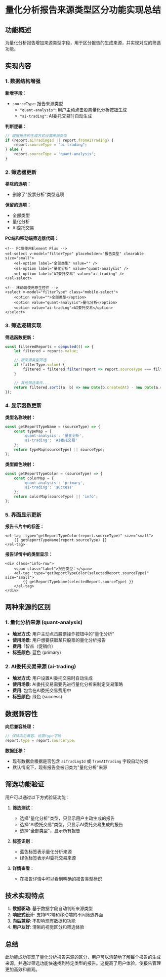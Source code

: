 # 量化分析报告来源类型区分功能实现总结

## 功能概述

为量化分析报告增加来源类型字段，用于区分报告的生成来源，并实现对应的筛选功能。

## 实现内容

### 1. 数据结构增强

**新增字段：**
- `sourceType`: 报告来源类型
  - `"quant-analysis"`: 用户主动点击股票量化分析按钮生成
  - `"ai-trading"`: AI委托交易时自动生成

**判断逻辑：**
```javascript
// 根据报告的生成方式设置来源类型
if (report.aiTradingId || report.fromAITrading) {
    report.sourceType = "ai-trading";
} else {
    report.sourceType = "quant-analysis";
}
```

### 2. 筛选器更新

**移除的选项：**
- 删除了"股票分析"类型选项

**保留的选项：**
- 全部类型
- 量化分析
- AI委托交易

**PC端和移动端筛选器代码：**
```vue
<!-- PC端使用Element Plus -->
<el-select v-model="filterType" placeholder="报告类型" clearable size="small">
    <el-option label="全部类型" value="" />
    <el-option label="量化分析" value="quant-analysis" />
    <el-option label="AI委托交易" value="ai-trading" />
</el-select>

<!-- 移动端使用原生控件 -->
<select v-model="filterType" class="mobile-select">
    <option value="">全部类型</option>
    <option value="quant-analysis">量化分析</option>
    <option value="ai-trading">AI委托交易</option>
</select>
```

### 3. 筛选逻辑实现

**筛选函数更新：**
```javascript
const filteredReports = computed(() => {
    let filtered = reports.value;

    // 按来源类型筛选
    if (filterType.value) {
        filtered = filtered.filter(report => report.sourceType === filterType.value);
    }

    // 其他筛选条件...
    return filtered.sort((a, b) => new Date(b.createdAt) - new Date(a.createdAt));
});
```

### 4. 显示函数更新

**类型名称映射：**
```javascript
const getReportTypeName = (sourceType) => {
    const typeMap = {
        'quant-analysis': '量化分析',
        'ai-trading': 'AI委托交易'
    };
    return typeMap[sourceType] || sourceType;
};
```

**类型颜色映射：**
```javascript
const getReportTypeColor = (sourceType) => {
    const colorMap = {
        'quant-analysis': 'primary',
        'ai-trading': 'success'
    };
    return colorMap[sourceType] || 'info';
};
```

### 5. 界面显示更新

**报告卡片中的标签：**
```vue
<el-tag :type="getReportTypeColor(report.sourceType)" size="small">
    {{ getReportTypeName(report.sourceType) }}
</el-tag>
```

**报告详情中的类型显示：**
```vue
<div class="info-row">
    <span class="label">报告类型：</span>
    <el-tag :type="getReportTypeColor(selectedReport.sourceType)" size="small">
        {{ getReportTypeName(selectedReport.sourceType) }}
    </el-tag>
</div>
```

## 两种来源的区别

### 1. 量化分析来源 (quant-analysis)
- **触发方式**: 用户主动点击股票操作按钮中的"量化分析"
- **使用场景**: 用户想要获取某只股票的量化分析报告
- **费用**: 1智点（促销价）
- **标签颜色**: 蓝色 (primary)

### 2. AI委托交易来源 (ai-trading)
- **触发方式**: 用户设置AI委托交易时自动生成
- **使用场景**: AI委托交易需要先进行量化分析来制定交易策略
- **费用**: 包含在AI委托交易费用中
- **标签颜色**: 绿色 (success)

## 数据兼容性

**向后兼容处理：**
```javascript
// 保持向后兼容，设置type字段
report.type = report.sourceType;
```

**数据迁移：**
- 现有数据会根据是否包含 `aiTradingId` 或 `fromAITrading` 字段自动分类
- 默认情况下，现有报告会被归类为"量化分析"来源

## 筛选功能验证

用户可以通过以下方式验证功能：

1. **筛选测试**：
   - 选择"量化分析"类型，只显示用户主动生成的报告
   - 选择"AI委托交易"类型，只显示AI委托交易生成的报告
   - 选择"全部类型"，显示所有报告

2. **标签识别**：
   - 蓝色标签表示量化分析来源
   - 绿色标签表示AI委托交易来源

3. **详情查看**：
   - 在报告详情中可以看到明确的报告类型标识

## 技术实现特点

1. **数据驱动**: 基于数据字段自动判断来源类型
2. **响应式设计**: 支持PC端和移动端的不同筛选界面
3. **向后兼容**: 不影响现有数据和功能
4. **用户友好**: 清晰的视觉区分和筛选体验

## 总结

此功能成功实现了量化分析报告来源的区分，用户可以清楚地了解每个报告的生成来源，并通过筛选功能快速找到特定类型的报告。这提高了用户体验，使报告管理更加高效和直观。 